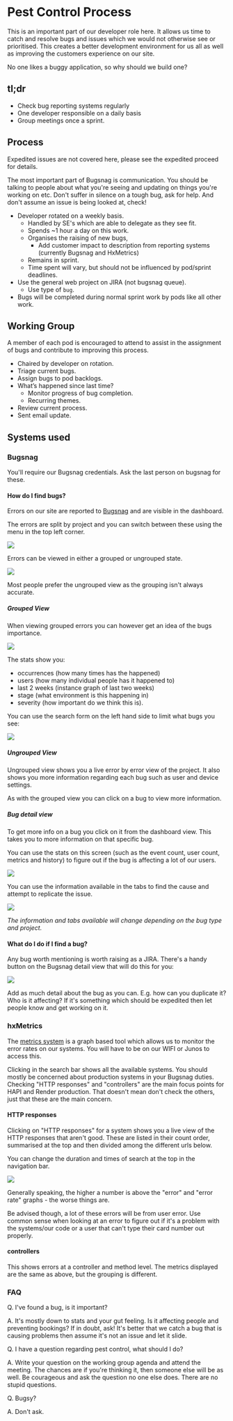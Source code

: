 # Pest Control Process

This is an important part of our developer role here. It allows us time to catch and resolve bugs and issues which we would not otherwise see or prioritised. This creates a better development environment for us all as well as improving the customers experience on our site. 

No one likes a buggy application, so why should we build one?

## tl;dr
- Check bug reporting systems regularly
- One developer responsible on a daily basis
- Group meetings once a sprint.

## Process

Expedited issues are not covered here, please see the expedited proceed for details.

The most important part of Bugsnag is communication. You should be talking to people about what you're seeing and updating on things you're working on etc. Don't suffer in silence on a tough bug, ask for help. And don't assume an issue is being looked at, check!

* Developer rotated on a weekly basis.
  * Handled by SE's which are able to delegate as they see fit.
  * Spends ~1 hour a day on this work.
  * Organises the raising of new bugs,
    * Add customer impact to description
    from reporting systems (currently Bugsnag and HxMetrics)
  * Remains in sprint.
  * Time spent will vary, but should not be influenced by pod/sprint deadlines.
* Use the general web project on JIRA (not bugsnag queue).
  * Use type of `bug`.
* Bugs will be completed during normal sprint work by pods like all other work.

## Working Group

A member of each pod is encouraged to attend to assist in the assignment of bugs and contribute to improving this process.

* Chaired by developer on rotation.
* Triage current bugs.
* Assign bugs to pod backlogs.
* What’s happened since last time?
  * Monitor progress of bug completion.
  * Recurring themes.
* Review current process.
* Sent email update.

## Systems used

### Bugsnag

You'll require our Bugsnag credentials. Ask the last person on bugsnag for these.

#### How do I find bugs?
Errors on our site are reported to [Bugsnag](https://bugsnag.com/holiday-extras/trip-app-js/errors) and are visible in the dashboard.

The errors are split by project and you can switch between these using the menu in the top left corner.

![](/images/pest-control-process/project-selector.png)

Errors can be viewed in either a grouped or ungrouped state.

![](/images/pest-control-process/grouping.png)

Most people prefer the ungrouped view as the grouping isn't always accurate.

##### Grouped View
When viewing grouped errors you can however get an idea of the bugs importance.

![](/images/pest-control-process/dashboard-bug-view.png)

The stats show you:
- occurrences (how many times has the happened)
- users (how many individual people has it happened to)
- last 2 weeks (instance graph of last two weeks)
- stage (what environment is this happening in)
- severity (how important do we think this is).

You can use the search form on the left hand side to limit what bugs you see:

![](/images/pest-control-process/bug-filter.png)

##### Ungrouped View
Ungrouped view shows you a live error by error view of the project. It also shows you more information regarding each bug such as user and device settings.

As with the grouped view you can click on a bug to view more information.

##### Bug detail view
To get more info on a bug you click on it from the dashboard view. This takes you to more information on that specific bug. 

You can use the stats on this screen (such as the event count, user count, metrics and history) to figure out if the bug is affecting a lot of our users.

![](/images/pest-control-process/stats.png)

You can use the information available in the tabs to find the cause and attempt to replicate the issue.

![](/images/pest-control-process/tabs.png)

_The information and tabs available will change depending on the bug type and project._

#### What do I do if I find a bug?
Any bug worth mentioning is worth raising as a JIRA. There's a handy button on the Bugsnag detail view that will do this for you:

![](/images/pest-control-process/create-jira.png)

Add as much detail about the bug as you can. E.g. how can you duplicate it? Who is it affecting? If it's something which should be expedited then let people know and get working on it.

### hxMetrics

The [metrics system](https://metrics.holidayextras.com/) is a graph based tool which allows us to monitor the error rates on our systems. You will have to be on our WIFI or Junos to access this.

Clicking in the search bar shows all the available systems. You should mostly be concerned about production systems in your Bugsnag duties. Checking "HTTP responses" and "controllers" are the main focus points for HAPI and Render production. That doesn't mean don't check the others, just that these are the main concern.

#### HTTP responses
Clicking on "HTTP responses" for a system shows you a live view of the HTTP responses that aren't good. These are listed in their count order, summarised at the top and then divided among the different urls below. 

You can change the duration and times of search at the top in the navigation bar.

![](/images/pest-control-process/timeframe.png)

Generally speaking, the higher a number is above the "error" and "error rate" graphs - the worse things are.

Be advised though, a lot of these errors will be from user error. Use common sense when looking at an error to figure out if it's a problem with the systems/our code or a user that can't type their card number out properly.

#### controllers
This shows errors at a controller and method level. The metrics displayed are the same as above, but the grouping is different.

### FAQ
Q. I've found a bug, is it important?

A. It's mostly down to stats and your gut feeling. Is it affecting people and preventing bookings? If in doubt, ask! It's better that we catch a bug that is causing problems then assume it's not an issue and let it slide.

Q. I have a question regarding pest control, what should I do?

A. Write your question on the working group agenda and attend the meeting. The chances are if you're thinking it, then someone else will be as well. Be courageous and ask the question no one else does. There are no stupid questions.

Q. Bugsy?

A. Don't ask.
